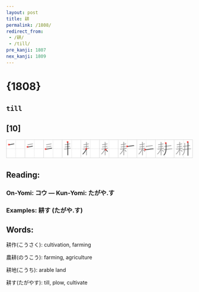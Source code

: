 ```yaml
---
layout: post
title: 耕
permalink: /1808/
redirect_from:
 - /耕/
 - /till/
pre_kanji: 1807
nex_kanji: 1809
---
```


# {1808}

## `till`

## [10]

<div class="stroke"><img src="../images/E88095.png" /></div>

## Reading:

### On-Yomi: コウ &mdash; Kun-Yomi: たがや.す

### Examples: 耕す (たがや.す)

## Words:

耕作(こうさく): cultivation, farming

農耕(のうこう): farming, agriculture

耕地(こうち): arable land

耕す(たがやす): till, plow, cultivate
